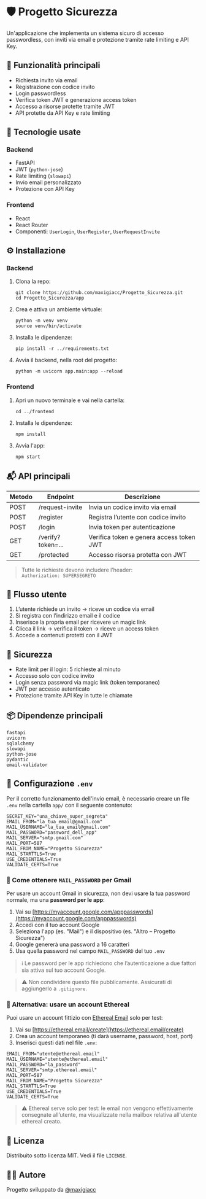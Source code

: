 # 🛡️ Progetto Sicurezza

Un'applicazione che implementa un sistema sicuro di accesso passwordless, con inviti via email e protezione tramite rate limiting e API Key.

## 🚀 Funzionalità principali

- Richiesta invito via email
- Registrazione con codice invito
- Login passwordless
- Verifica token JWT e generazione access token
- Accesso a risorse protette tramite JWT
- API protette da API Key e rate limiting

## 🧠 Tecnologie usate

### Backend
- FastAPI
- JWT (`python-jose`)
- Rate limiting (`slowapi`)
- Invio email personalizzato
- Protezione con API Key

### Frontend
- React
- React Router
- Componenti: `UserLogin`, `UserRegister`, `UserRequestInvite`

## ⚙️ Installazione

### Backend

1. Clona la repo:

   ```
   git clone https://github.com/maxigiacc/Progetto_Sicurezza.git
   cd Progetto_Sicurezza/app
   ```

2. Crea e attiva un ambiente virtuale:

   ```
   python -m venv venv
   source venv/bin/activate
   ```

3. Installa le dipendenze:

   ```
   pip install -r ../requirements.txt
   ```

4. Avvia il backend, nella root del progetto:

   ```
   python -m uvicorn app.main:app --reload
   ```

### Frontend

1. Apri un nuovo terminale e vai nella cartella:

   ```
   cd ../frontend
   ```

2. Installa le dipendenze:

   ```
   npm install
   ```

3. Avvia l'app:

   ```
   npm start
   ```

## 📬 API principali

| Metodo | Endpoint            | Descrizione                              |
|--------|---------------------|------------------------------------------|
| POST   | /request-invite     | Invia un codice invito via email         |
| POST   | /register           | Registra l’utente con codice invito      |
| POST   | /login              | Invia token per autenticazione           |
| GET    | /verify?token=...   | Verifica token e genera access token JWT |
| GET    | /protected          | Accesso risorsa protetta con JWT         |

> Tutte le richieste devono includere l’header:  
> `Authorization: SUPERSEGRETO`

## 🧪 Flusso utente

1. L’utente richiede un invito → riceve un codice via email
2. Si registra con l’indirizzo email e il codice
3. Inserisce la propria email per ricevere un magic link
4. Clicca il link → verifica il token → riceve un access token
5. Accede a contenuti protetti con il JWT

## 🔐 Sicurezza

- Rate limit per il login: 5 richieste al minuto
- Accesso solo con codice invito
- Login senza password via magic link (token temporaneo)
- JWT per accesso autenticato
- Protezione tramite API Key in tutte le chiamate

## 📦 Dipendenze principali

```
fastapi
uvicorn
sqlalchemy
slowapi
python-jose
pydantic
email-validator
```


## 📁 Configurazione `.env`

Per il corretto funzionamento dell'invio email, è necessario creare un file `.env` nella cartella `app/` con il seguente contenuto:

```
SECRET_KEY="una_chiave_super_segreta"
EMAIL_FROM="la_tua_email@gmail.com"
MAIL_USERNAME="la_tua_email@gmail.com"
MAIL_PASSWORD="password_dell_app"
MAIL_SERVER="smtp.gmail.com"
MAIL_PORT=587
MAIL_FROM_NAME="Progetto Sicurezza"
MAIL_STARTTLS=True
USE_CREDENTIALS=True
VALIDATE_CERTS=True
```

### 📧 Come ottenere `MAIL_PASSWORD` per Gmail

Per usare un account Gmail in sicurezza, non devi usare la tua password normale, ma una **password per le app**:

1. Vai su [https://myaccount.google.com/apppasswords](https://myaccount.google.com/apppasswords)
2. Accedi con il tuo account Google
3. Seleziona l'app (es. "Mail") e il dispositivo (es. "Altro – Progetto Sicurezza")
4. Google genererà una password a 16 caratteri
5. Usa quella password nel campo `MAIL_PASSWORD` del tuo `.env`

> ℹ️ Le password per le app richiedono che l’autenticazione a due fattori sia attiva sul tuo account Google.

> ⚠️ Non condividere questo file pubblicamente. Assicurati di aggiungerlo a `.gitignore`.

### 🧪 Alternativa: usare un account **Ethereal**

Puoi usare un account fittizio con [Ethereal Email](https://ethereal.email/) solo per test:

1. Vai su [https://ethereal.email/create](https://ethereal.email/create)
2. Crea un account temporaneo (ti darà username, password, host, port)
3. Inserisci questi dati nel file `.env`:

```
EMAIL_FROM="utente@ethereal.email"
MAIL_USERNAME="utente@ethereal.email"
MAIL_PASSWORD="la_password"
MAIL_SERVER="smtp.ethereal.email"
MAIL_PORT=587
MAIL_FROM_NAME="Progetto Sicurezza"
MAIL_STARTTLS=True
USE_CREDENTIALS=True
VALIDATE_CERTS=True
```
> ⚠️ Ethereal serve solo per test: le email non vengono effettivamente consegnate all’utente, ma visualizzate nella mailbox relativa all'utente ethereal creato.


## 📄 Licenza

Distribuito sotto licenza MIT. Vedi il file `LICENSE`.

## 👨‍💻 Autore

Progetto sviluppato da [@maxigiacc](https://github.com/maxigiacc)

